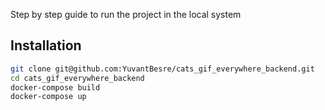Step by step guide to run the project in the local system

## Installation

```bash
git clone git@github.com:YuvantBesre/cats_gif_everywhere_backend.git
cd cats_gif_everywhere_backend
docker-compose build
docker-compose up 
